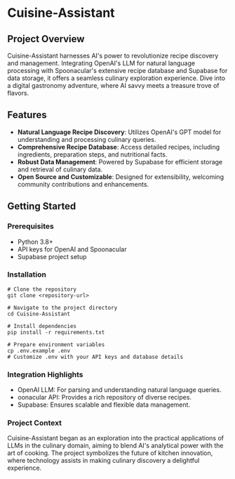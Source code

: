 # Cuisine-Assistant

## Project Overview

Cuisine-Assistant harnesses AI's power to revolutionize recipe discovery and management. Integrating OpenAI's LLM for natural language processing with Spoonacular's extensive recipe database and Supabase for data storage, it offers a seamless culinary exploration experience. Dive into a digital gastronomy adventure, where AI savvy meets a treasure trove of flavors.

## Features

- **Natural Language Recipe Discovery**: Utilizes OpenAI's GPT model for understanding and processing culinary queries.
- **Comprehensive Recipe Database**: Access detailed recipes, including ingredients, preparation steps, and nutritional facts.
- **Robust Data Management**: Powered by Supabase for efficient storage and retrieval of culinary data.
- **Open Source and Customizable**: Designed for extensibility, welcoming community contributions and enhancements.

## Getting Started

### Prerequisites

- Python 3.8+
- API keys for OpenAI and Spoonacular
- Supabase project setup

### Installation

```
# Clone the repository
git clone <repository-url>

# Navigate to the project directory
cd Cuisine-Assistant

# Install dependencies
pip install -r requirements.txt

# Prepare environment variables
cp .env.example .env
# Customize .env with your API keys and database details
```
### Integration Highlights
* OpenAI LLM: For parsing and understanding natural language queries.
* oonacular API: Provides a rich repository of diverse recipes.
* Supabase: Ensures scalable and flexible data management.
  
### Project Context

Cuisine-Assistant began as an exploration into the practical applications of LLMs in the culinary domain, aiming to blend AI's analytical power with the art of cooking. The project symbolizes the future of kitchen innovation, where technology assists in making culinary discovery a delightful experience.
